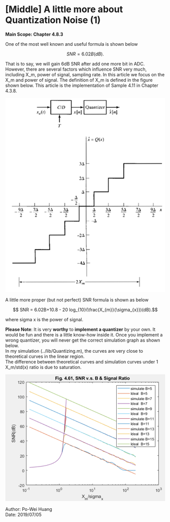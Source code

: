 # [Middle] A little more about Quantization Noise (1)
  **Main Scope: Chapter 4.8.3**  
    
   One of the most well known and useful formula is shown below
   ``` math 
   SNR = 6.02B (dB).
   ```
   That is to say, we will gain 6dB SNR after add one more bit in ADC. However, there are several factors which influence SNR very much, including X_m, power of signal, sampling rate. In this article we focus on the X_m and power of signal. The definition of X_m is defined in the figure shown below. This article is the implementation of Sample 4.11 in Chapter 4.3.8.
 
  
   ![Fig.0](./0.PNG) 

A little more proper (but not perfect) SNR formula is shown as below  
  ```math
    SNR = 6.02B+10.8 - 20 log_{10}(\frac{X_{m}}{\sigma_{x}})(dB).
   ```
   
where sigma x is the power of signal.  
  
**Please Note**: It is very **worthy** to  **implement a quantizer** by your own. It would be fun and there is a little know-how inside it.   Once you implement a wrong quantizer, you will never get the correct simulation graph as shown below.   
In my simulation (../lib/Quantizing.m), the curves are very close to theoretical curves in the linear region.   
The difference between theoretical curves and simulation curves under 1 X_m/std(x) ratio is due to saturation. 
   
    
   ![Fig.2](./2.PNG) 

Author: Po-Wei Huang  
Date: 2019/07/05  